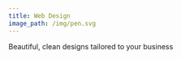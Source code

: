 ```yaml
---
title: Web Design
image_path: /img/pen.svg
---
```


Beautiful, clean designs tailored to your business